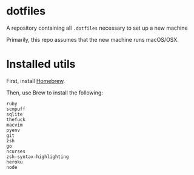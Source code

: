 # dotfiles
A repository containing all `.dotfiles` necessary to set up a new machine

Primarily, this repo assumes that the new machine runs macOS/OSX.

# Installed utils

First, install [Homebrew](https://brew.sh/).

Then, use Brew to install the following:

```
ruby
scmpuff
sqlite
thefuck
macvim
pyenv
git
zsh
go
ncurses
zsh-syntax-highlighting
heroku
node
```
